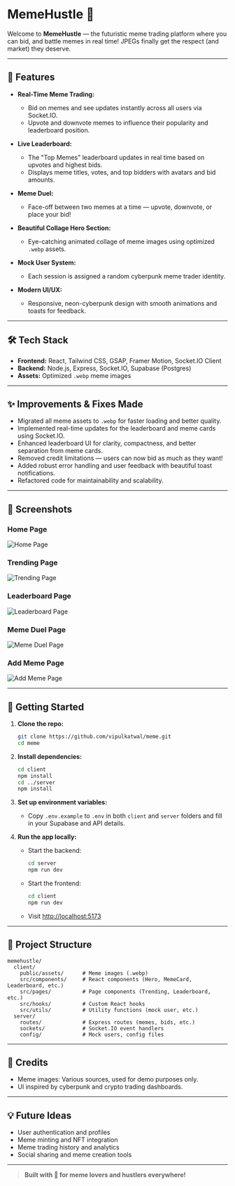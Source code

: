 # MemeHustle 🚀

Welcome to **MemeHustle** — the futuristic meme trading platform where you can bid, and battle memes in real time! JPEGs finally get the respect (and market) they deserve.

---

## 🌟 Features

- **Real-Time Meme Trading:**
  - Bid on memes and see updates instantly across all users via Socket.IO.
  - Upvote and downvote memes to influence their popularity and leaderboard position.

- **Live Leaderboard:**
  - The "Top Memes" leaderboard updates in real time based on upvotes and highest bids.
  - Displays meme titles, votes, and top bidders with avatars and bid amounts.

- **Meme Duel:**
  - Face-off between two memes at a time — upvote, downvote, or place your bid!

- **Beautiful Collage Hero Section:**
  - Eye-catching animated collage of meme images using optimized `.webp` assets.

- **Mock User System:**
  - Each session is assigned a random cyberpunk meme trader identity.

- **Modern UI/UX:**
  - Responsive, neon-cyberpunk design with smooth animations and toasts for feedback.

---

## 🛠️ Tech Stack

- **Frontend:** React, Tailwind CSS, GSAP, Framer Motion, Socket.IO Client
- **Backend:** Node.js, Express, Socket.IO, Supabase (Postgres)
- **Assets:** Optimized `.webp` meme images

---

## ✨ Improvements & Fixes Made

- Migrated all meme assets to `.webp` for faster loading and better quality.
- Implemented real-time updates for the leaderboard and meme cards using Socket.IO.
- Enhanced leaderboard UI for clarity, compactness, and better separation from meme cards.
- Removed credit limitations — users can now bid as much as they want!
- Added robust error handling and user feedback with beautiful toast notifications.
- Refactored code for maintainability and scalability.

---

## 📸 Screenshots

### Home Page
![Home Page](screenshots/home.png)

### Trending Page
![Trending Page](screenshots/trending.png)

### Leaderboard Page
![Leaderboard Page](screenshots/leaderboard.png)

### Meme Duel Page
![Meme Duel Page](screenshots/duel.png)

### Add Meme Page
![Add Meme Page](screenshots/addMeme.png)

---

## 🚀 Getting Started

1. **Clone the repo:**
   ```bash
   git clone https://github.com/vipulkatwal/meme.git
   cd meme
   ```

2. **Install dependencies:**
   ```bash
   cd client
   npm install
   cd ../server
   npm install
   ```

3. **Set up environment variables:**
   - Copy `.env.example` to `.env` in both `client` and `server` folders and fill in your Supabase and API details.

4. **Run the app locally:**
   - Start the backend:
     ```bash
     cd server
     npm run dev
     ```
   - Start the frontend:
     ```bash
     cd client
     npm run dev
     ```
   - Visit [http://localhost:5173](http://localhost:5173)

---

## 📁 Project Structure

```
memehustle/
  client/
    public/assets/      # Meme images (.webp)
    src/components/     # React components (Hero, MemeCard, Leaderboard, etc.)
    src/pages/          # Page components (Trending, Leaderboard, etc.)
    src/hooks/          # Custom React hooks
    src/utils/          # Utility functions (mock user, etc.)
  server/
    routes/             # Express routes (memes, bids, etc.)
    sockets/            # Socket.IO event handlers
    config/             # Mock users, config files
```

---

## 🙌 Credits

- Meme images: Various sources, used for demo purposes only.
- UI inspired by cyberpunk and crypto trading dashboards.

---

## 💡 Future Ideas
- User authentication and profiles
- Meme minting and NFT integration
- Meme trading history and analytics
- Social sharing and meme creation tools

---

> **Built with 💙 for meme lovers and hustlers everywhere!**

